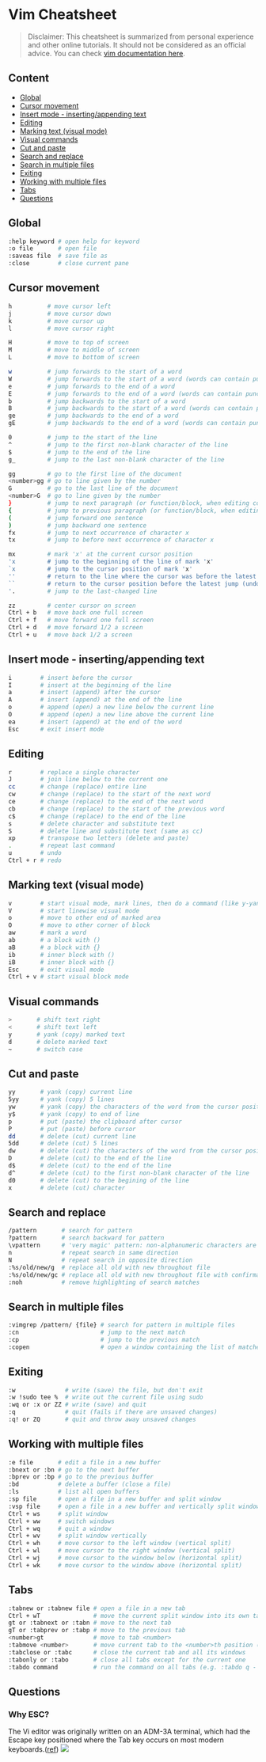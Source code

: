 # Vim Cheatsheet

>Disclaimer: This cheatsheet is summarized from personal experience and other online tutorials. It should not be considered as an official advice. You can check [vim documentation here](http://vimdoc.sourceforge.net/htmldoc/help.html).

## <a name="h-content"></a>Content

* [Global](#h-global)
* [Cursor movement](#h-movement)
* [Insert mode - inserting/appending text](#h-imode)
* [Editing](#h-editing)
* [Marking text (visual mode)](#h-marking)
* [Visual commands](#h-vmode)
* [Cut and paste](#h-cutpaste)
* [Search and replace](#h-search)
* [Search in multiple files](#h-searchfiles)
* [Exiting](#h-exiting)
* [Working with multiple files](#h-multifiles)
* [Tabs](#h-tabs)
* [Questions](#h-qna)


## <a name="h-global"></a>Global
```bash
:help keyword # open help for keyword
:o file       # open file
:saveas file  # save file as
:close        # close current pane
```

## <a name="h-movement"></a>Cursor movement
```bash
h          # move cursor left
j          # move cursor down
k          # move cursor up
l          # move cursor right

H          # move to top of screen
M          # move to middle of screen
L          # move to bottom of screen

w          # jump forwards to the start of a word
W          # jump forwards to the start of a word (words can contain punctuation)
e          # jump forwards to the end of a word
E          # jump forwards to the end of a word (words can contain punctuation)
b          # jump backwards to the start of a word
B          # jump backwards to the start of a word (words can contain punctuation)
ge         # jump backwards to the end of a word
gE         # jump backwards to the end of a word (words can contain punctuation)

0          # jump to the start of the line
^          # jump to the first non-blank character of the line
$          # jump to the end of the line
g_         # jump to the last non-blank character of the line

gg         # go to the first line of the document
<number>gg # go to line given by the number
G          # go to the last line of the document
<number>G  # go to line given by the number
}          # jump to next paragraph (or function/block, when editing code)
{          # jump to previous paragraph (or function/block, when editing code)
(          # jump forward one sentence
)          # jump backward one sentence
fx         # jump to next occurrence of character x
tx         # jump to before next occurrence of character x

mx         # mark 'x' at the current cursor position
'x         # jump to the beginning of the line of mark 'x'
`x         # jump to the cursor position of mark 'x'
''         # return to the line where the cursor was before the latest jump (Two single quotes.)
``         # return to the cursor position before the latest jump (undo the jump) (Two back ticks)
'.         # jump to the last-changed line

zz         # center cursor on screen
Ctrl + b   # move back one full screen
Ctrl + f   # move forward one full screen
Ctrl + d   # move forward 1/2 a screen
Ctrl + u   # move back 1/2 a screen
```

## <a name="h-imode"></a>Insert mode - inserting/appending text
```bash
i        # insert before the cursor
I        # insert at the beginning of the line
a        # insert (append) after the cursor
A        # insert (append) at the end of the line
o        # append (open) a new line below the current line
O        # append (open) a new line above the current line
ea       # insert (append) at the end of the word
Esc      # exit insert mode
```

## <a name="h-editing"></a>Editing
```bash
r        # replace a single character
J        # join line below to the current one
cc       # change (replace) entire line
cw       # change (replace) to the start of the next word
ce       # change (replace) to the end of the next word
cb       # change (replace) to the start of the previous word
c$       # change (replace) to the end of the line
s        # delete character and substitute text
S        # delete line and substitute text (same as cc)
xp       # transpose two letters (delete and paste)
.        # repeat last command
u        # undo
Ctrl + r # redo
```

## <a name="h-marking"></a>Marking text (visual mode)
```bash
v        # start visual mode, mark lines, then do a command (like y-yank)
V        # start linewise visual mode
o        # move to other end of marked area
O        # move to other corner of block
aw       # mark a word
ab       # a block with ()
aB       # a block with {}
ib       # inner block with ()
iB       # inner block with {}
Esc      # exit visual mode
Ctrl + v # start visual block mode
```

## <a name="h-vmode"></a>Visual commands
```bash
>       # shift text right
<       # shift text left
y       # yank (copy) marked text
d       # delete marked text
~       # switch case
```

## <a name="h-cutpaste"></a>Cut and paste
```bash
yy       # yank (copy) current line
5yy      # yank (copy) 5 lines
yw       # yank (copy) the characters of the word from the cursor position to the start of the next word
y$       # yank (copy) to end of line
p        # put (paste) the clipboard after cursor
P        # put (paste) before cursor
dd       # delete (cut) current line
5dd      # delete (cut) 5 lines
dw       # delete (cut) the characters of the word from the cursor position to the start of the next word
D        # delete (cut) to the end of the line
d$       # delete (cut) to the end of the line
d^       # delete (cut) to the first non-blank character of the line
d0       # delete (cut) to the begining of the line
x        # delete (cut) character
```

## <a name="h-search"></a>Search and replace
```bash
/pattern       # search for pattern
?pattern       # search backward for pattern
\vpattern      # 'very magic' pattern: non-alphanumeric characters are interpreted as special regex symbols (no escaping needed)
n              # repeat search in same direction
N              # repeat search in opposite direction
:%s/old/new/g  # replace all old with new throughout file
:%s/old/new/gc # replace all old with new throughout file with confirmations
:noh           # remove highlighting of search matches
```

## <a name="h-searchfiles"></a>Search in multiple files
```bash
:vimgrep /pattern/ {file} # search for pattern in multiple files
:cn                       # jump to the next match
:cp                       # jump to the previous match
:copen                    # open a window containing the list of matches
```

## <a name="h-exiting"></a>Exiting
```bash
:w              # write (save) the file, but don't exit
:w !sudo tee %  # write out the current file using sudo
:wq or :x or ZZ # write (save) and quit
:q              # quit (fails if there are unsaved changes)
:q! or ZQ       # quit and throw away unsaved changes
```

## <a name="h-multifiles"></a>Working with multiple files
```bash
:e file       # edit a file in a new buffer
:bnext or :bn # go to the next buffer
:bprev or :bp # go to the previous buffer
:bd           # delete a buffer (close a file)
:ls           # list all open buffers
:sp file      # open a file in a new buffer and split window
:vsp file     # open a file in a new buffer and vertically split window
Ctrl + ws     # split window
Ctrl + ww     # switch windows
Ctrl + wq     # quit a window
Ctrl + wv     # split window vertically
Ctrl + wh     # move cursor to the left window (vertical split)
Ctrl + wl     # move cursor to the right window (vertical split)
Ctrl + wj     # move cursor to the window below (horizontal split)
Ctrl + wk     # move cursor to the window above (horizontal split)
```

## <a name="h-tabs"></a>Tabs
```bash
:tabnew or :tabnew file # open a file in a new tab
Ctrl + wT               # move the current split window into its own tab
gt or :tabnext or :tabn # move to the next tab
gT or :tabprev or :tabp # move to the previous tab
<number>gt              # move to tab <number>
:tabmove <number>       # move current tab to the <number>th position (indexed from 0)
:tabclose or :tabc      # close the current tab and all its windows
:tabonly or :tabo       # close all tabs except for the current one
:tabdo command          # run the command on all tabs (e.g. :tabdo q - closes all opened tabs)
```

## <a name="h-qna"></a>Questions
### Why ESC?
The Vi editor was originally written on an ADM-3A terminal, which had the Escape key positioned where the Tab key occurs on most modern keyboards.([ref](http://vim.wikia.com/wiki/Avoid_the_escape_key))
![](https://i.stack.imgur.com/Wm8r5.jpg)
